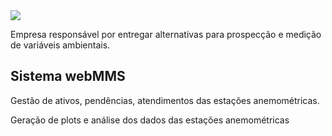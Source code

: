 <img src="http://www.messtechnik.com.br/img/site/877/logo.png">

Empresa responsável por entregar alternativas para prospecção e medição de variáveis ambientais.


## Sistema webMMS

Gestão de ativos, pendências, atendimentos das estações anemométricas.

Geração de plots e análise dos dados das estações anemométricas